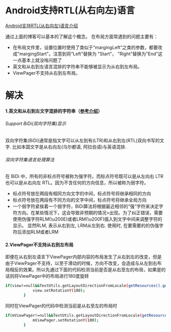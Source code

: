 # Android支持RTL(从右向左)语言

[Android支持RTL(从右向左)语言介绍](http://droidyue.com/blog/2014/07/07/support-rtl-in-android/)

通过上面的博客可以基本的了解这个概念。
在布局方面常遇到的问题主要有：
  - 在布局文件里，设置位置时使用了类似于“margingLeft”之类的参数，都要改成"margingStart"。注意到将“Left"替换为 "Start"， "Right"替换为"End”这一点基本上就没啥问题了
  - 英文和从右到左语言混排的字符串不能够被显示为从右到左布局。
  - ViewPager不支持从右到左布局。

# 解决
#### 1.英文和从右到左文字混排的字符串（[参考介绍](https://segmentfault.com/a/1190000003781294)）
###### Support BiDi(双向字符集)显示
双向字符集(BiDi)通常是指文字可以从左到有(LTR)和从右到左(RTL)双向书写的文字.
比如本国文字是从右向左(乌尔都语, 阿拉伯语)与英语混排. 

###### 双向字符集语言处理算法
在 BiDi 中，所有的非标点符号被称为强字符。而标点符号既可以是从左向右 LTR 也可以是从右向左 RTL。因为不含任何的方向信息，所以被称为弱字符。
 - 标点符号放在两段有相同方向文字的中间，标点符号将继承相同的方向
 - 标点符号放在两段有不同方向的文字中间，标点符号将继承全局方向
 - 一个弱字符紧挨着一个弱字符，BiDi算法将根据最近相邻的“强”字符来决定字符方向。在某些情况下，这会导致非预期的情况>出现。为了纠正错误，需要使用伪强字符RLM(\u200E)或者LRM(\u200F)插入到文字中间来调整字符的显示。
显然RLM, 表示从右到左, LRM从左到右. 使用时, 在要需要的的伪强字符后添加RLM或者LRM
#### 2.ViewPager不支持从右到左布局
即便在从右到左语言下ViewPager内部内容的布局发生了从右到左的改变，但是由于ViewPager不支持，以至于滑动的时候，方向不改变，会造成与从左到右布局相反的效果。所以先通过下面的代码检测当前是否是从右至左的布局，如果是的话则将ViewPager中的布局进行180度旋转
```sh
if(view!=null&&TextUtils.getLayoutDirectionFromLocale(getResources().getConfiguration().locale)==1) {
            view.setRotationY(180);
        }
```
同时在ViewPager的代码中检测当前是从右至左的布局时
```sh
if(mViewPager!=null&&TextUtils.getLayoutDirectionFromLocale(getResources().getConfiguration().locale)==1){
            mViewPager.setRotationY(180);
        }
```



